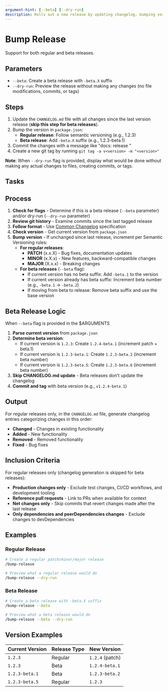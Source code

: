 ```yaml
---
argument-hint: [--beta] [--dry-run]
description: Rolls out a new release by updating changelog, bumping version, committing, and tagging
---
```


# Bump Release

Support for both regular and beta releases.

## Parameters

- `--beta`: Create a beta release with `-beta.X` suffix
- `--dry-run`: Preview the release without making any changes (no file modifications, commits, or tags)

## Steps

1. Update the `CHANGELOG.md` file with all changes since the last version release (**skip this step for beta releases**).
2. Bump the version in `package.json`:
   - **Regular release**: Follow semantic versioning (e.g., 1.2.3)
   - **Beta release**: Add `-beta.X` suffix (e.g., 1.2.3-beta.1)
3. Commit the changes with a message like "docs: release <version>"
4. Create a new git tag by running `git tag -a v<version> -m "<version>"`

**Note**: When `--dry-run` flag is provided, display what would be done without making any actual changes to files, creating commits, or tags.

## Tasks

## Process

1. **Check for flags** - Determine if this is a beta release (`--beta` parameter) and/or dry-run (`--dry-run` parameter)
2. **Review git history** - Examine commits since the last tagged release
3. **Follow format** - Use [Common Changelog](https://common-changelog.org/) specification
4. **Check version** - Get current version from `package.json`
5. **Bump version** - If unchanged since last release, increment per Semantic Versioning rules:
   - **For regular releases**:
     - **PATCH** (x.x.X) - Bug fixes, documentation updates
     - **MINOR** (x.X.x) - New features, backward-compatible changes
     - **MAJOR** (X.x.x) - Breaking changes
   - **For beta releases** (`--beta` flag):
     - If current version has no beta suffix: Add `-beta.1` to the version
     - If current version already has beta suffix: Increment beta number (e.g., `-beta.1` → `-beta.2`)
     - If moving from beta to release: Remove beta suffix and use the base version

## Beta Release Logic

When `--beta` flag is provided in the $ARGUMENTS

1. **Parse current version** from `package.json`
2. **Determine beta version**:
   - If current version is `1.2.3`: Create `1.2.4-beta.1` (increment patch + beta.1)
   - If current version is `1.2.3-beta.1`: Create `1.2.3-beta.2` (increment beta number)
   - If current version is `1.2.3-beta.5`: Create `1.2.3-beta.6` (increment beta number)
3. **Skip CHANGELOG.md update** - Beta releases don't update the changelog
4. **Commit and tag** with beta version (e.g., `v1.2.4-beta.1`)

## Output

For regular releases only, in the `CHANGELOG.md` file, generate changelog entries categorizing changes in this order:

- **Changed** - Changes in existing functionality
- **Added** - New functionality
- **Removed** - Removed functionality
- **Fixed** - Bug fixes

## Inclusion Criteria

For regular releases only (changelog generation is skipped for beta releases):

- **Production changes only** - Exclude test changes, CI/CD workflows, and development tooling
- **Reference pull requests** - Link to PRs when available for context
- **Net changes only** - Skip commits that revert changes made after the last release
- **Only dependencies and peerDependencies changes** - Exclude changes to devDependencies

## Examples

### Regular Release

```bash
# Create a regular patch/minor/major release
/bump-release

# Preview what a regular release would do
/bump-release --dry-run
```

### Beta Release

```bash
# Create a beta release with -beta.X suffix
/bump-release --beta

# Preview what a beta release would do
/bump-release --beta --dry-run
```

## Version Examples

| Current Version | Release Type | New Version     |
| --------------- | ------------ | --------------- |
| `1.2.3`         | Regular      | `1.2.4` (patch) |
| `1.2.3`         | Beta         | `1.2.4-beta.1`  |
| `1.2.3-beta.1`  | Beta         | `1.2.3-beta.2`  |
| `1.2.3-beta.5`  | Regular      | `1.2.3`         |
